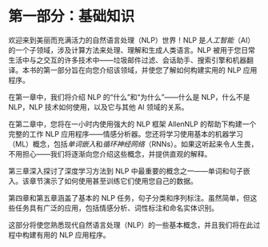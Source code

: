 # 第一部分：基础知识

欢迎来到美丽而充满活力的自然语言处理（NLP）世界！NLP 是*人工智能*（AI）的一个子领域，涉及计算方法来处理、理解和生成人类语言。NLP 被用于您日常生活中与之交互的许多技术中——垃圾邮件过滤、会话助手、搜索引擎和机器翻译。本书的第一部分旨在向您介绍该领域，并使您了解如何构建实用的 NLP 应用程序。

在第一章中，我们将介绍 NLP 的“什么”和“为什么”——什么是 NLP，什么不是 NLP，NLP 技术如何使用，以及它与其他 AI 领域的关系。

在第二章中，您将在一小时内使用强大的 NLP 框架 AllenNLP 的帮助下构建一个完整的工作 NLP 应用程序——情感分析器。您还将学习使用基本的机器学习（ML）概念，包括*单词嵌入*和*循环神经网络*（RNNs）。如果这听起来令人生畏，不用担心——我们将逐渐向您介绍这些概念，并提供直观的解释。

第三章深入探讨了深度学习方法到 NLP 中最重要的概念之一——单词和句子嵌入。该章节演示了如何使用甚至训练它们使用您自己的数据。

第四章和第五章涵盖了基本的 NLP 任务，句子分类和序列标注。虽然简单，但这些任务具有广泛的应用，包括情感分析、词性标注和命名实体识别。

这部分将使您熟悉现代自然语言处理（NLP）的一些基本概念，并且我们将在此过程中构建有用的 NLP 应用程序。
